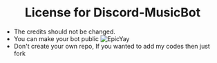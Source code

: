 <h1 align="center">License for Discord-MusicBot</h1>

- The credits should not be changed.
- You can make your bot public ![EpicYay](https://cdn.discordapp.com/emojis/825211636171800596.gif?v=1&size=16)
- Don't create your own repo, If you wanted to add my codes then just fork
